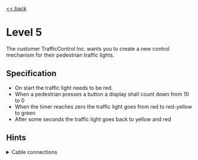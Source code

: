 [<< back](index)

# Level 5

The customer TrafficControl Inc. wants you to create a new control mechanism for their pedestrian traffic lights.

## Specification

- On start the traffic light needs to be red.
- When a pedestrian presses a button a display shall count down from 10 to 0
- When the timer reaches zero the traffic light goes from red to red-yellow to green
- After some seconds the traffic light goes back to yellow and red 

## Hints

<details>
  <summary>Cable connections</summary>
  
  - MCU1-P0 -> Button1
  - MCU1-P1 -> Red LED
  - MCU1-X0 -> Display
  - MCU1-X1 -> MCU2-X0
  - MCU1-P0 -> Green LED
  - MCU1-P1 -> Yellow LED
  
</details>
